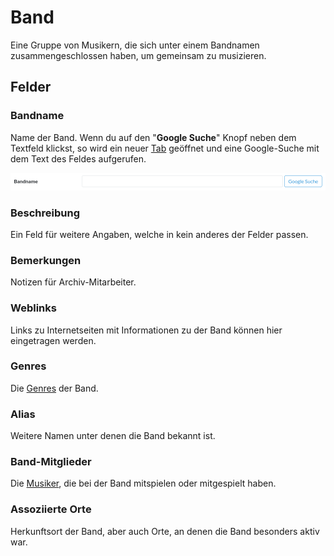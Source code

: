 Band
====

Eine Gruppe von Musikern, die sich unter einem Bandnamen zusammengeschlossen haben, um gemeinsam zu musizieren.

## Felder

### Bandname

Name der Band.
Wenn du auf den "**Google Suche**" Knopf neben dem Textfeld klickst, so wird ein
neuer [Tab](https://de.wikipedia.org/wiki/Tabbed_Browsing) geöffnet und eine Google-Suche mit dem Text des Feldes
aufgerufen.

![Band Google Button](img/band/band_google_btn.png)

### Beschreibung

Ein Feld für weitere Angaben, welche in kein anderes der Felder passen.

### Bemerkungen

Notizen für Archiv-Mitarbeiter.

### Weblinks

Links zu Internetseiten mit Informationen zu der Band können hier eingetragen werden.

### Genres

Die [Genres](genre.md "Genre") der Band.

### Alias

Weitere Namen unter denen die Band bekannt ist.

### Band-Mitglieder

Die [Musiker](musiker.md "Musiker"), die bei der Band mitspielen oder mitgespielt haben.

### Assoziierte Orte

Herkunftsort der Band, aber auch Orte, an denen die Band besonders aktiv war.
